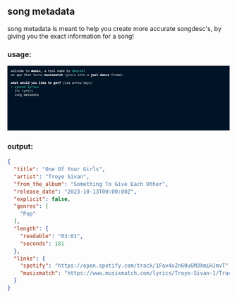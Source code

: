 ## song metadata
song metadata is meant to help you create more accurate songdesc's, by giving you the exact information for a song!

### usage:
![metadata usage](https://github.com/devvieram/musix/blob/main/docs/bin/metadata-usage.gif)
### output:
```json
{
  "title": "One Of Your Girls",
  "artist": "Troye Sivan",
  "from_the_album": "Something To Give Each Other",
  "release_date": "2023-10-13T00:00:00Z",
  "explicit": false,
  "genres": [
    "Pop"
  ],
  "length": {
    "readable": "03:01",
    "seconds": 181
  },
  "links": {
    "spotify": "https://open.spotify.com/track/1Fav4xZn60uGM3XmiHJmvT",
    "musixmatch": "https://www.musixmatch.com/lyrics/Troye-Sivan-1/Track-03"
  }
}
```